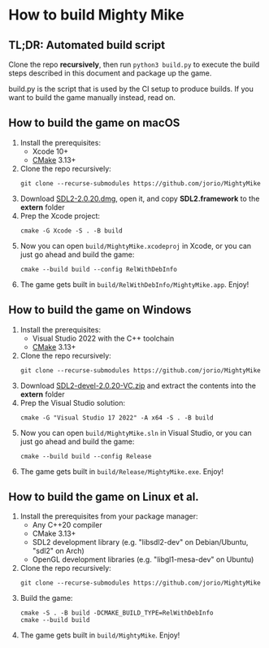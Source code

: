 # How to build Mighty Mike

## TL;DR: Automated build script

Clone the repo **recursively**, then run `python3 build.py` to execute the build steps described in this document and package up the game.

build.py is the script that is used by the CI setup to produce builds. If you want to build the game manually instead, read on.

## How to build the game on macOS

1. Install the prerequisites:
    - Xcode 10+
    - [CMake](https://formulae.brew.sh/formula/cmake) 3.13+
1. Clone the repo recursively:
    ```
    git clone --recurse-submodules https://github.com/jorio/MightyMike
    ```
1. Download [SDL2-2.0.20.dmg](http://libsdl.org/release/SDL2-2.0.20.dmg), open it, and copy **SDL2.framework** to the **extern** folder
1. Prep the Xcode project:
    ```
    cmake -G Xcode -S . -B build
    ```
1. Now you can open `build/MightyMike.xcodeproj` in Xcode, or you can just go ahead and build the game:
    ```
    cmake --build build --config RelWithDebInfo
    ```
1. The game gets built in `build/RelWithDebInfo/MightyMike.app`. Enjoy!

## How to build the game on Windows

1. Install the prerequisites:
    - Visual Studio 2022 with the C++ toolchain
    - [CMake](https://cmake.org/download/) 3.13+
1. Clone the repo recursively:
    ```
    git clone --recurse-submodules https://github.com/jorio/MightyMike
    ```
1. Download [SDL2-devel-2.0.20-VC.zip](http://libsdl.org/release/SDL2-devel-2.0.20-VC.zip) and extract the contents into the **extern** folder
1. Prep the Visual Studio solution:
    ```
    cmake -G "Visual Studio 17 2022" -A x64 -S . -B build
    ```
1. Now you can open `build/MightyMike.sln` in Visual Studio, or you can just go ahead and build the game:
    ```
    cmake --build build --config Release
    ```
1. The game gets built in `build/Release/MightyMike.exe`. Enjoy!

## How to build the game on Linux et al.

1. Install the prerequisites from your package manager:
    - Any C++20 compiler
    - CMake 3.13+
    - SDL2 development library (e.g. "libsdl2-dev" on Debian/Ubuntu, "sdl2" on Arch)
    - OpenGL development libraries (e.g. "libgl1-mesa-dev" on Ubuntu)
1. Clone the repo recursively:
    ```
    git clone --recurse-submodules https://github.com/jorio/MightyMike
    ```
1. Build the game:
    ```
    cmake -S . -B build -DCMAKE_BUILD_TYPE=RelWithDebInfo
    cmake --build build
    ```
1. The game gets built in `build/MightyMike`. Enjoy!

